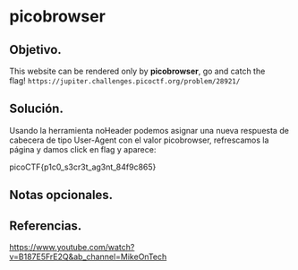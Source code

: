 # picobrowser

## Objetivo.

This website can be rendered only by **picobrowser**, go and catch the flag! `https://jupiter.challenges.picoctf.org/problem/28921/`

## Solución.

Usando la herramienta noHeader podemos asignar una nueva respuesta de cabecera de tipo User-Agent con el valor picobrowser, refrescamos la página y damos click en flag y aparece:

picoCTF{p1c0_s3cr3t_ag3nt_84f9c865}

## Notas opcionales.

## Referencias.

https://www.youtube.com/watch?v=B187E5FrE2Q&ab_channel=MikeOnTech